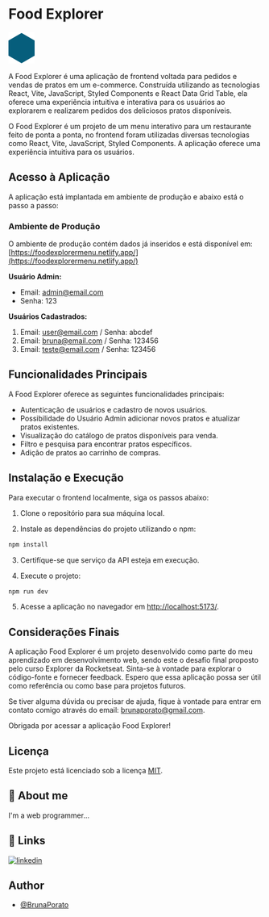 # Food Explorer 

![Food Explorer Logo](./src/assets/polygon.svg)

A Food Explorer é uma aplicação de frontend voltada para pedidos e vendas de pratos em um e-commerce. Construída utilizando as tecnologias React, Vite, JavaScript, Styled Components e React Data Grid Table, ela oferece uma experiência intuitiva e interativa para os usuários ao explorarem e realizarem pedidos dos deliciosos pratos disponíveis.

O Food Explorer é um projeto de um menu interativo para um restaurante feito de ponta a ponta, no frontend foram utilizadas diversas tecnologias como React, Vite, JavaScript, Styled Components. A aplicação oferece uma experiência intuitiva para os usuários.

## Acesso à Aplicação

A aplicação está implantada em ambiente de produção e abaixo está o passo a passo:

### Ambiente de Produção

O ambiente de produção contém dados já inseridos e está disponível em: [https://foodexplorermenu.netlify.app/](https://foodexplorermenu.netlify.app/)

**Usuário Admin:**
- Email: admin@email.com
- Senha: 123

**Usuários Cadastrados:**
1. Email: user@email.com / Senha: abcdef
2. Email: bruna@email.com / Senha: 123456
3. Email: teste@email.com / Senha: 123456


## Funcionalidades Principais

A Food Explorer oferece as seguintes funcionalidades principais:

- Autenticação de usuários e cadastro de novos usuários.
- Possibilidade do Usuário Admin adicionar novos pratos e atualizar pratos existentes.
- Visualização do catálogo de pratos disponíveis para venda.
- Filtro e pesquisa para encontrar pratos específicos.
- Adição de pratos ao carrinho de compras.


## Instalação e Execução

Para executar o frontend localmente, siga os passos abaixo:

1. Clone o repositório para sua máquina local.

2. Instale as dependências do projeto utilizando o npm:

```bash
npm install
```
3. Certifíque-se que serviço da API esteja em execução. 

4. Execute o projeto:

```bash
npm run dev
```

5. Acesse a aplicação no navegador em [http://localhost:5173/](http://localhost:5173/).


## Considerações Finais

A aplicação Food Explorer é um projeto desenvolvido como parte do meu aprendizado em desenvolvimento web, sendo este o desafio final proposto pelo curso Explorer da Rocketseat. Sinta-se à vontade para explorar o código-fonte e fornecer feedback. Espero que essa aplicação possa ser útil como referência ou como base para projetos futuros.

Se tiver alguma dúvida ou precisar de ajuda, fique à vontade para entrar em contato comigo através do email: brunaporato@gmail.com.

Obrigada por acessar a aplicação Food Explorer!


## Licença

Este projeto está licenciado sob a licença [MIT](https://opensource.org/licenses/MIT).


## 🚀 About me

I'm a web programmer...

## 🔗 Links

[![linkedin](https://img.shields.io/badge/linkedin-0A66C2?style=for-the-badge&logo=linkedin&logoColor=white)](https://www.linkedin.com/in/brunaporato/)

## Author

-   [@BrunaPorato](https://www.github.com/brunaporato)